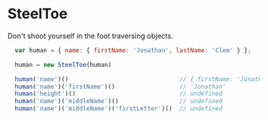 # SteelToe

Don't shoot yourself in the foot traversing objects.

```javascript
  var human = { name: { firstName: 'Jonathan', lastName: 'Clem' } };

  human = new SteelToe(human)

  human('name')()                               // { firstName: 'Jonathan', lastName: 'Clem' }
  human('name')('firstName')()                  // 'Jonathan'
  human('height')()                             // undefined
  human('name')('middleName')()                 // undefined
  human('name')('middleName')('firstLetter')()  // undefined
```
